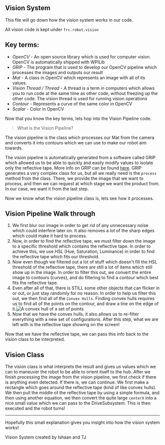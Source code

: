 ## Vision System

This file will go down how the vision system works in our code.

All vision code is kept under `frc.robot.vision`
## Key terms:
- *OpenCV* - An open source library which is used for computer vision. OpenCV is automatically shipped with WPILib
- *GRIP* - The program that is used to develop our OpenCV pipeline which processes the images and outputs our result
- *Mat* - A class in OpenCV which represents an image with all of its values.
- *Vision Thread / Thread* - A thread is a term in computers which allows you to run code at the same time as other  code, without freezing up the other code. The vision thread is used for running vision operations
- *Contour* - Represents a curve of the same color in OpenCV
- *Scalar* - Color in OpenCV

Now that you know the key terms, lets hop into the Vision Pipeline code.

> What is the Vision Pipeline?

The vision pipeline is the class which processes our Mat from the camera and converts it into contours which we can use to make our robot aim towards.

The vision pipeline is automatically generated from a software called GRIP which allowed us to be able to quickly and easily modify values to isolate only the reflective tape. More info on GRIP can be found [here](https://wpiroboticsprojects.github.io/GRIP/#/).
GRIP generates a very complex class for us, but all we really need is the `process` method from the class. There, we provide the image that we want to process, and then we can request at which stage we want the product from. In our case, we want it from the last step.

Now we know what the vision pipeline class is, lets see how it processes.
## Vision Pipeline Walk through

1. We first blur our image in order to get rid of any unnecessary noise which could interfere later on. It also removes a lot of the sharp edges which could make it hard to process.
2. Now, in order to find the reflective tape, we must filter down the image to a specific threshold which contains the reflective tape. In order to achieve this, we use HSL (Hue, Saturation, Luminance) in order to find the reflective tape which fits our threshold.
3. Now even though we filtered out a lot of stuff which doesn't fill the HSL threshold of the reflective tape, there are still a lot of items which still show up in the image. In order to filter this out, we convert the entire image to contours (curves), and do filtering to find a contour which best fits the reflective tape.
4. Even after all of that, there is STILL some other objects that can flicker in or out, or just stay randomly for no reason. In order to help us filter this out, we then find all of the `Convex Hulls`. Finding convex hulls requires us to find all of the points on the contour, and draw a line on the edge of it.![A convex hull of a set of points](https://ars.els-cdn.com/content/image/3-s2.0-B9781785482434500050-f05-07-9781785482434.jpg)
5. Now that we have the convex hulls, it also allows us to re-filter everything with a new set of configurations. After this step, what we are left with is the reflective tape showing on the screen!

Now that we have the reflective tape, we can pass this info back to the vision class to be interpreted.
## Vision Class
The vision class is what interprets the result and gives us values which we can to maneuver the robot to be able to orient itself to the hub.
After we finish processing the image from the vision pipeline, we first check if there is anything even detected. If there is, we can continue. We first make a rectangle which goes around the reflective tape (kind of like convex hulls).
We then pull the middle of the reflective tape by using a simple formula, and then using another equation, we then convert the quite large `centerX` into a nice small value which we can pass to the DriveSubsystem. This is then executed and the robot turns!

-----------------
Hopefully this small explanation gives you insight into how the vision system works!

Vision System created by Ishaan and TJ